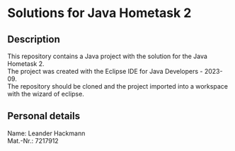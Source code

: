 # Solutions for Java Hometask 2

## Description
This repository contains a Java project with the solution for the Java Hometask 2.  
The project was created with the Eclipse IDE for Java Developers - 2023-09.  
The repository should be cloned and the project imported into a workspace with the wizard of eclipse.  

## Personal details
Name: Leander Hackmann  
Mat.-Nr.: 7217912